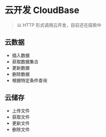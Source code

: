 # 云开发 CloudBase

> 以 HTTP 形式调用云开发，目前还在探索中

## 云数据

- 插入数据
- 获取数据集合
- 更新数据
- 删除数据
- 根据特定条件查询

## 云储存

- 上传文件
- 获取文件
- 更新文件
- 删除文件
